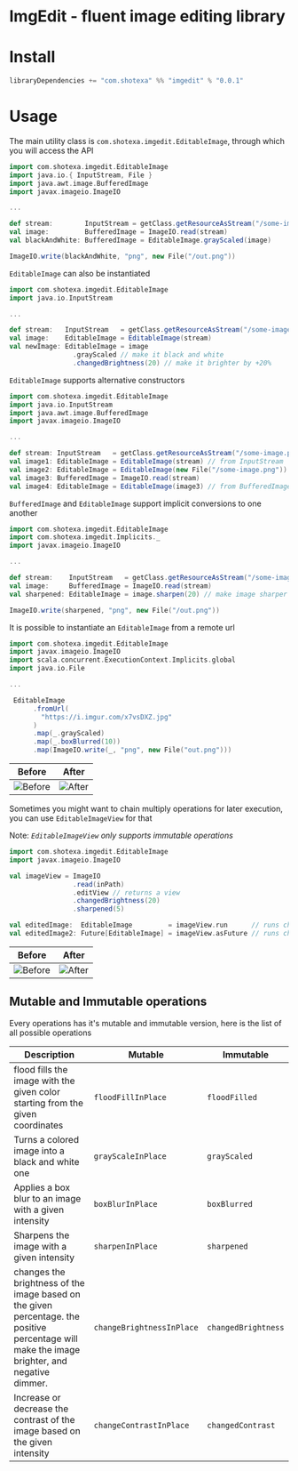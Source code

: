 # ImgEdit - fluent image editing library

# Install

```scala
libraryDependencies += "com.shotexa" %% "imgedit" % "0.0.1"
```

# Usage


The main utility class is `com.shotexa.imgedit.EditableImage`, through which you will access the API

```scala
import com.shotexa.imgedit.EditableImage
import java.io.{ InputStream, File } 
import java.awt.image.BufferedImage
import javax.imageio.ImageIO

...

def stream:        InputStream = getClass.getResourceAsStream("/some-image.png")
val image:         BufferedImage = ImageIO.read(stream)
val blackAndWhite: BufferedImage = EditableImage.grayScaled(image)

ImageIO.write(blackAndWhite, "png", new File("/out.png"))

```
`EditableImage` can also be instantiated

```scala
import com.shotexa.imgedit.EditableImage
import java.io.InputStream

...

def stream:   InputStream   = getClass.getResourceAsStream("/some-image.png")
val image:    EditableImage = EditableImage(stream)
val newImage: EditableImage = image
                .grayScaled // make it black and white
                .changedBrightness(20) // make it brighter by +20%
```
`EditableImage` supports alternative constructors

```scala
import com.shotexa.imgedit.EditableImage
import java.io.InputStream
import java.awt.image.BufferedImage
import javax.imageio.ImageIO

...

def stream: InputStream   = getClass.getResourceAsStream("/some-image.png")
val image1: EditableImage = EditableImage(stream) // from InputStream
val image2: EditableImage = EditableImage(new File("/some-image.png")) // from File
val image3: BufferedImage = ImageIO.read(stream)
val image4: EditableImage = EditableImage(image3) // from BufferedImage

```
`BufferedImage` and `EditableImage` support implicit conversions to one another

```scala
import com.shotexa.imgedit.EditableImage
import com.shotexa.imgedit.Implicits._
import javax.imageio.ImageIO

...

def stream:    InputStream   = getClass.getResourceAsStream("/some-image.png")
val image:     BufferedImage = ImageIO.read(stream)
val sharpened: EditableImage = image.sharpen(20) // make image sharper by 20 points

ImageIO.write(sharpened, "png", new File("/out.png"))

```

It is possible to instantiate an `EditableImage` from a remote url

```scala
import com.shotexa.imgedit.EditableImage
import javax.imageio.ImageIO
import scala.concurrent.ExecutionContext.Implicits.global
import java.io.File

...

 EditableImage
      .fromUrl(
        "https://i.imgur.com/x7vsDXZ.jpg"
      )
      .map(_.grayScaled)
      .map(_.boxBlurred(10))
      .map(ImageIO.write(_, "png", new File("out.png")))


```

Before                                      |  After
:------------------------------------------:|:-------------------------:
![Before](https://i.imgur.com/x7vsDXZ.jpg)  |![After](https://i.imgur.com/H8iEYGW.png) 


Sometimes you might want to chain multiply operations for later execution, you can use `EditableImageView` for that

Note: <em>`EditableImageView` only supports immutable operations</em>

```scala
import com.shotexa.imgedit.EditableImage
import javax.imageio.ImageIO

val imageView = ImageIO
                .read(inPath)
                .editView // returns a view
                .changedBrightness(20)
                .sharpened(5)

val editedImage:  EditableImage         = imageView.run      // runs chained operations in current thread
val editedImage2: Future[EditableImage] = imageView.asFuture // runs chained operations in another thread

```
Before                                      |  After
:------------------------------------------:|:-------------------------:
![Before](https://i.imgur.com/j8NiGcB.jpg)  |![After](https://i.imgur.com/KiC4Xop.png) 



## Mutable and Immutable operations

Every operations has it's mutable and immutable version, here is the list of all possible operations

| Description                                                                                                                                   | Mutable                   | Immutable           |
|-----------------------------------------------------------------------------------------------------------------------------------------------|---------------------------|---------------------|
| flood fills the image with the given color starting from the given coordinates                                                                | `floodFillInPlace`        | `floodFilled`       |
| Turns a colored image into a black and white one                                                                                              | `grayScaleInPlace`        | `grayScaled`        |
| Applies a box blur to an image with a given intensity                                                                                         | `boxBlurInPlace`          | `boxBlurred`        |
| Sharpens the image with a given intensity                                                                                                     | `sharpenInPlace`          | `sharpened`         |
| changes the brightness of the image based on the given percentage. the positive percentage will make the image brighter, and negative dimmer. | `changeBrightnessInPlace` | `changedBrightness` |
| Increase or decrease the contrast of the image based on the given intensity                                                                   | `changeContrastInPlace`   | `changedContrast`   |